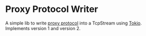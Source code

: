 # Proxy Protocol Writer

A simple lib to write [proxy protocol](https://github.com/haproxy/haproxy/blob/master/doc/proxy-protocol.txt) into a TcpStream using [Tokio](https://github.com/tokio-rs/tokio). Implements version 1 and version 2.

